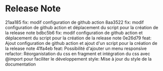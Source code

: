# Release Note

21aa185 fix: modif configuration de github action
8aa3522 fix: modif configuration de github action et déplacement du script pour la création de la release  note
bdbc5b6 fix: modif configuration de github action et déplacement du script pour la création de la release  note
0e26d79 feat: Ajout configuration de github action et ajout d'un script pour la création de la release  note
41fa4eb feat: Possibilité d'ajouter un menu responsive refactor: Réorganistation du css en fragment et intégration du css avec @import pour faciliter le développement style: Mise à jour du style de la documentation
